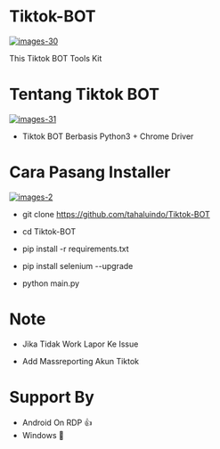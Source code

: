 # Tiktok-BOT
<a href="https://github.com/tahaluindo"><img src="https://i.ibb.co/vzSkDjZ/images-30.jpg" alt="images-30" border="0"></a>

This Tiktok BOT Tools Kit 

# Tentang Tiktok BOT

<a href="https://github.com/tahaluindo"><img src="https://i.ibb.co/7jRD1tj/images-31.jpg" alt="images-31" border="0"></a>

- Tiktok BOT Berbasis Python3 + Chrome Driver

# Cara Pasang Installer

<a href="https://github.com/tahaluindo"><img src="https://i.ibb.co/CPNFWHP/images-2.png" alt="images-2" border="0"></a>

- git clone https://github.com/tahaluindo/Tiktok-BOT

- cd Tiktok-BOT

- pip install -r requirements.txt

- pip install selenium --upgrade

- python main.py

# Note

- Jika Tidak Work Lapor Ke Issue

- Add Massreporting Akun Tiktok 

# Support By

- Android On RDP 👍
- Windows 🎨
